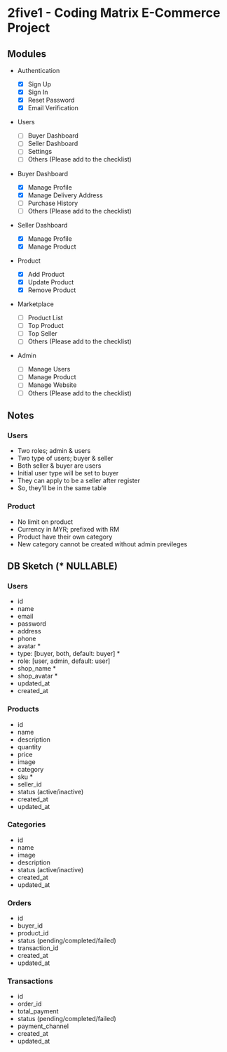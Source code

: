 # 2five1 - Coding Matrix E-Commerce Project

## Modules

-   Authentication

    -   [x] Sign Up
    -   [x] Sign In
    -   [x] Reset Password
    -   [x] Email Verification

-   Users

    -   [ ] Buyer Dashboard
    -   [ ] Seller Dashboard
    -   [ ] Settings
    -   [ ] Others (Please add to the checklist)

-   Buyer Dashboard

    -   [x] Manage Profile
    -   [x] Manage Delivery Address
    -   [ ] Purchase History
    -   [ ] Others (Please add to the checklist)

-   Seller Dashboard

    -   [x] Manage Profile
    -   [x] Manage Product

-   Product

    -   [x] Add Product
    -   [x] Update Product
    -   [x] Remove Product

-   Marketplace

    -   [ ] Product List
    -   [ ] Top Product
    -   [ ] Top Seller
    -   [ ] Others (Please add to the checklist)

-   Admin
    -   [ ] Manage Users
    -   [ ] Manage Product
    -   [ ] Manage Website
    -   [ ] Others (Please add to the checklist)

## Notes

### Users

-   Two roles; admin & users
-   Two type of users; buyer & seller
-   Both seller & buyer are users
-   Initial user type will be set to buyer
-   They can apply to be a seller after register
-   So, they'll be in the same table

### Product

-   No limit on product
-   Currency in MYR; prefixed with RM
-   Product have their own category
-   New category cannot be created without admin previleges

## DB Sketch (\* NULLABLE)

### Users

-   id
-   name
-   email
-   password
-   address
-   phone
-   avatar \*
-   type: [buyer, both, default: buyer] \*
-   role: [user, admin, default: user]
-   shop_name \*
-   shop_avatar \*
-   updated_at
-   created_at

### Products

-   id
-   name
-   description
-   quantity
-   price
-   image
-   category
-   sku \*
-   seller_id
-   status (active/inactive)
-   created_at
-   updated_at

### Categories

-   id
-   name
-   image
-   description
-   status (active/inactive)
-   created_at
-   updated_at

### Orders

-   id
-   buyer_id
-   product_id
-   status (pending/completed/failed)
-   transaction_id
-   created_at
-   updated_at

### Transactions

-   id
-   order_id
-   total_payment
-   status (pending/completed/failed)
-   payment_channel
-   created_at
-   updated_at
